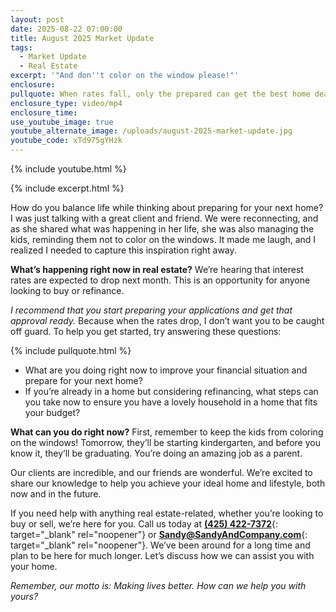 ```yaml
---
layout: post
date: 2025-08-22 07:00:00
title: August 2025 Market Update
tags:
  - Market Update
  - Real Estate
excerpt: '"And don''t color on the window please!"'
enclosure:
pullquote: When rates fall, only the prepared can get the best home deals.
enclosure_type: video/mp4
enclosure_time:
use_youtube_image: true
youtube_alternate_image: /uploads/august-2025-market-update.jpg
youtube_code: xTd975gYHzk
---
```

{% include youtube.html %}

{% include excerpt.html %}

How do you balance life while thinking about preparing for your next home? I was just talking with a great client and friend. We were reconnecting, and as she shared what was happening in her life, she was also managing the kids, reminding them not to color on the windows. It made me laugh, and I realized I needed to capture this inspiration right away.

**What’s happening right now in real estate?** We’re hearing that interest rates are expected to drop next month. This is an opportunity for anyone looking to buy or refinance.

*I recommend that you start preparing your applications and get that approval ready.* Because when the rates drop, I don’t want you to be caught off guard. To help you get started, try answering these questions:

{% include pullquote.html %}

* What are you doing right now to improve your financial situation and prepare for your next home?
* If you’re already in a home but considering refinancing, what steps can you take now to ensure you have a lovely household in a home that fits your budget?

**What can you do right now?** First, remember to keep the kids from coloring on the windows! Tomorrow, they’ll be starting kindergarten, and before you know it, they’ll be graduating. You’re doing an amazing job as a parent.

Our clients are incredible, and our friends are wonderful. We’re excited to share our knowledge to help you achieve your ideal home and lifestyle, both now and in the future.

If you need help with anything real estate-related, whether you’re looking to buy or sell, we’re here for you. Call us today at [**(425) 422-7372**](tel:4254227372){: target="_blank" rel="noopener"} or [**Sandy@SandyAndCompany.com**](mailto:Sandy@SandyAndCompany.com){: target="_blank" rel="noopener"}. We’ve been around for a long time and plan to be here for much longer. Let’s discuss how we can assist you with your home.

*Remember, our motto is: Making lives better. How can we help you with yours?*